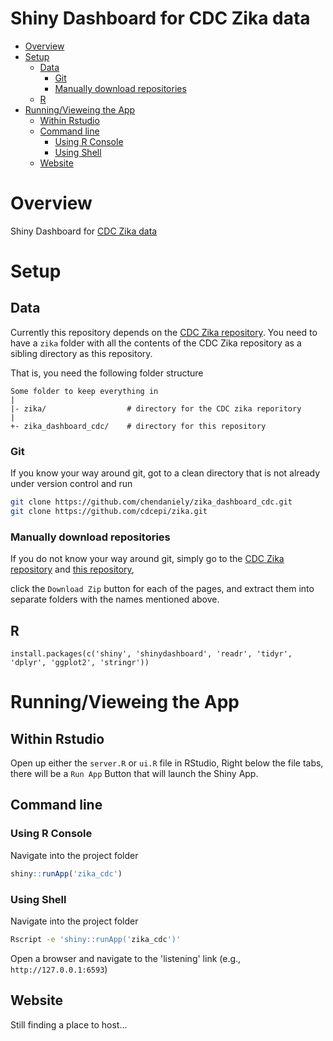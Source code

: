 Shiny Dashboard for CDC Zika data
================

-   [Overview](#overview)
-   [Setup](#setup)
    -   [Data](#data)
        -   [Git](#git)
        -   [Manually download repositories](#manually-download-repositories)
    -   [R](#r)
-   [Running/Vieweing the App](#runningvieweing-the-app)
    -   [Within Rstudio](#within-rstudio)
    -   [Command line](#command-line)
        -   [Using R Console](#using-r-console)
        -   [Using Shell](#using-shell)
    -   [Website](#website)

Overview
========

Shiny Dashboard for [CDC Zika data](https://github.com/cdcepi/zika)

Setup
=====

Data
----

Currently this repository depends on the [CDC Zika repository](https://github.com/cdcepi/zika). You need to have a `zika` folder with all the contents of the CDC Zika repository as a sibling directory as this repository.

That is, you need the following folder structure

    Some folder to keep everything in
    |
    |- zika/                  # directory for the CDC zika reporitory
    |
    +- zika_dashboard_cdc/    # directory for this repository

### Git

If you know your way around git, got to a clean directory that is not already under version control and run

``` bash
git clone https://github.com/chendaniely/zika_dashboard_cdc.git
git clone https://github.com/cdcepi/zika.git
```

### Manually download repositories

If you do not know your way around git, simply go to the [CDC Zika repository](https://github.com/cdcepi/zika) and [this repository](https://github.com/chendaniely/zika_dashboard_cdc),

click the `Download Zip` button for each of the pages, and extract them into separate folders with the names mentioned above.

R
-

`install.packages(c('shiny', 'shinydashboard', 'readr', 'tidyr', 'dplyr', 'ggplot2', 'stringr'))`

Running/Vieweing the App
========================

Within Rstudio
--------------

Open up either the `server.R` or `ui.R` file in RStudio, Right below the file tabs, there will be a `Run App` Button that will launch the Shiny App.

Command line
------------

### Using R Console

Navigate into the project folder

``` r
shiny::runApp('zika_cdc')
```

### Using Shell

Navigate into the project folder

``` bash
Rscript -e 'shiny::runApp('zika_cdc')'
```

Open a browser and navigate to the 'listening' link (e.g., `http://127.0.0.1:6593`)

Website
-------

Still finding a place to host...
